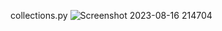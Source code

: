 collections.py
![Screenshot 2023-08-16 214704](https://github.com/navidrezahadian/python.tamrin/assets/92804948/ecf2be65-b460-4c29-8476-6a8520602aea)
